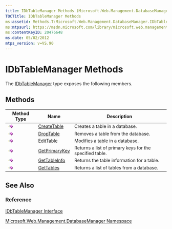 ```yaml
---
title: IDbTableManager Methods (Microsoft.Web.Management.DatabaseManager)
TOCTitle: IDbTableManager Methods
ms:assetid: Methods.T:Microsoft.Web.Management.DatabaseManager.IDbTableManager
ms:mtpsurl: https://msdn.microsoft.com/library/microsoft.web.management.databasemanager.idbtablemanager_methods(v=VS.90)
ms:contentKeyID: 20476648
ms.date: 05/02/2012
mtps_version: v=VS.90
---
```


# IDbTableManager Methods

The [IDbTableManager](idbtablemanager-interface-microsoft-web-management-databasemanager.md) type exposes the following members.

## Methods

|Method Type|Name|Description|
|--- |--- |--- |
|![Public method](images/Dd566041.pubmethod(en-us,VS.90).gif "Public method")|[CreateTable](idbtablemanager-createtable-method-microsoft-web-management-databasemanager.md)|Creates a table in a database.|
|![Public method](images/Dd566041.pubmethod(en-us,VS.90).gif "Public method")|[DropTable](idbtablemanager-droptable-method-microsoft-web-management-databasemanager.md)|Removes a table from the database.|
|![Public method](images/Dd566041.pubmethod(en-us,VS.90).gif "Public method")|[EditTable](idbtablemanager-edittable-method-microsoft-web-management-databasemanager.md)|Modifies a table in a database.|
|![Public method](images/Dd566041.pubmethod(en-us,VS.90).gif "Public method")|[GetPrimaryKey](idbtablemanager-getprimarykey-method-microsoft-web-management-databasemanager.md)|Returns a list of primary keys for the specified table.|
|![Public method](images/Dd566041.pubmethod(en-us,VS.90).gif "Public method")|[GetTableInfo](idbtablemanager-gettableinfo-method-microsoft-web-management-databasemanager.md)|Returns the table information for a table.|
|![Public method](images/Dd566041.pubmethod(en-us,VS.90).gif "Public method")|[GetTables](idbtablemanager-gettables-method-microsoft-web-management-databasemanager.md)|Returns a list of tables from a database.|

## See Also

### Reference

[IDbTableManager Interface](idbtablemanager-interface-microsoft-web-management-databasemanager.md)

[Microsoft.Web.Management.DatabaseManager Namespace](microsoft-web-management-databasemanager-namespace.md)
